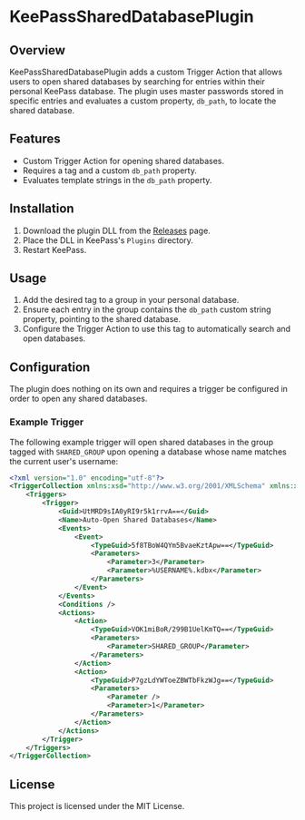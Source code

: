 # KeePassSharedDatabasePlugin

## Overview
KeePassSharedDatabasePlugin adds a custom Trigger Action that allows users to open shared databases by searching for entries within their personal KeePass database. The plugin uses master passwords stored in specific entries and evaluates a custom property, `db_path`, to locate the shared database.

## Features
- Custom Trigger Action for opening shared databases.
- Requires a tag and a custom `db_path` property.
- Evaluates template strings in the `db_path` property.

## Installation
1. Download the plugin DLL from the [Releases](#) page.
2. Place the DLL in KeePass's `Plugins` directory.
3. Restart KeePass.

## Usage
1. Add the desired tag to a group in your personal database.
2. Ensure each entry in the group contains the `db_path` custom string property, pointing to the shared database.
3. Configure the Trigger Action to use this tag to automatically search and open databases.


## Configuration

The plugin does nothing on its own and requires a trigger be configured in order to open any shared databases.

### Example Trigger

The following example trigger will open shared databases in the group tagged with `SHARED_GROUP` upon opening a database whose name matches the current user's username:

```xml
<?xml version="1.0" encoding="utf-8"?>
<TriggerCollection xmlns:xsd="http://www.w3.org/2001/XMLSchema" xmlns:xsi="http://www.w3.org/2001/XMLSchema-instance">
    <Triggers>
        <Trigger>
            <Guid>UtMRD9sIA0yRI9r5k1rrvA==</Guid>
            <Name>Auto-Open Shared Databases</Name>
            <Events>
                <Event>
                    <TypeGuid>5f8TBoW4QYm5BvaeKztApw==</TypeGuid>
                    <Parameters>
                        <Parameter>3</Parameter>
                        <Parameter>%USERNAME%.kdbx</Parameter>
                    </Parameters>
                </Event>
            </Events>
            <Conditions />
            <Actions>
                <Action>
                    <TypeGuid>VOK1miBoR/299B1UelKmTQ==</TypeGuid>
                    <Parameters>
                        <Parameter>SHARED_GROUP</Parameter>
                    </Parameters>
                </Action>
                <Action>
                    <TypeGuid>P7gzLdYWToeZBWTbFkzWJg==</TypeGuid>
                    <Parameters>
                        <Parameter />
                        <Parameter>1</Parameter>
                    </Parameters>
                </Action>
            </Actions>
        </Trigger>
    </Triggers>
</TriggerCollection>
```

## License
This project is licensed under the MIT License.
